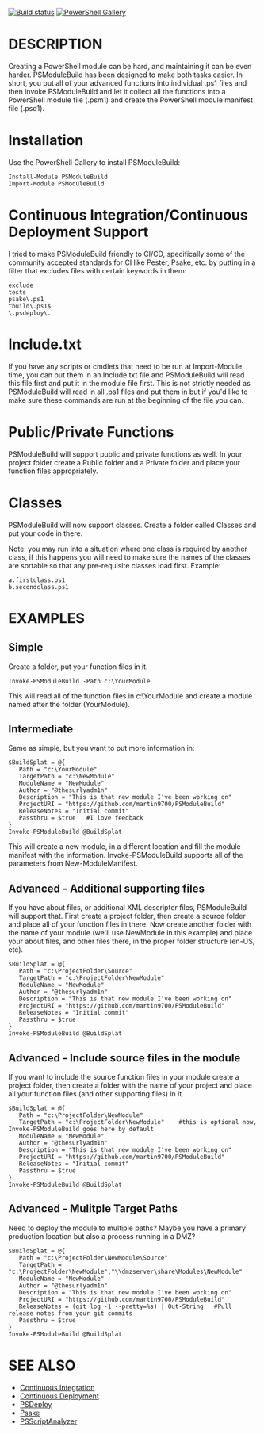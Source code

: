 [![Build status](https://ci.appveyor.com/api/projects/status/7w0yl0tn1ut71cek?svg=true)](https://ci.appveyor.com/project/MartinPugh/psmodulebuild) [![PowerShell Gallery](https://img.shields.io/powershellgallery/dt/PSModuleBuild.svg?style=plastic)](https://www.powershellgallery.com/packages/PSModuleBuild)


# DESCRIPTION
Creating a PowerShell module can be hard, and maintaining it can be even harder.  PSModuleBuild has been designed to make both tasks easier.  In short, you put all of your advanced functions into individual .ps1 files and then invoke PSModuleBuild and let it collect all the functions into a PowerShell module file (.psm1) and create the PowerShell module manifest file (.psd1).


Installation
============
Use the PowerShell Gallery to install PSModuleBuild:
	
	Install-Module PSModuleBuild
	Import-Module PSModuleBuild
	
	
Continuous Integration/Continuous Deployment Support
====================================================
I tried to make PSModuleBuild friendly to CI/CD, specifically some of the community accepted standards for CI like Pester, Psake, etc. by putting in a filter that excludes files with certain keywords in them:
	
	exclude
	tests
	psake\.ps1
	^build\.ps1$
	\.psdeploy\.
	
	
Include.txt
===========
If you have any scripts or cmdlets that need to be run at Import-Module time, you can put them in an Include.txt file and PSModuleBuild will read this file first and put it in the module file first.  This is not strictly needed as PSModuleBuild will read in all .ps1 files and put them in but if you'd like to make sure these commands are run at the beginning of the file you can.


Public/Private Functions
========================
PSModuleBuild will support public and private functions as well.  In your project folder create a Public folder and a Private folder and place your function files appropriately.  


Classes
=======
PSModuleBuild will now support classes.  Create a folder called Classes and put your code in there.

Note: you may run into a situation where one class is required by another class, if this happens you will need to make sure the names of the classes are sortable so that any pre-requisite classes load first.  Example:

    a.firstclass.ps1
    b.secondclass.ps1
    
	

# EXAMPLES

Simple
------
Create a folder, put your function files in it.
	
	Invoke-PSModuleBuild -Path c:\YourModule
	
This will read all of the function files in c:\YourModule and create a module named after the folder (YourModule).
	
Intermediate
------------
Same as simple, but you want to put more information in:
	
	$BuildSplat = @{
	   Path = "c:\YourModule"   
	   TargetPath = "c:\NewModule"
	   ModuleName = "NewModule"
	   Author = "@thesurlyadm1n"
	   Description = "This is that new module I've been working on"
	   ProjectURI = "https://github.com/martin9700/PSModuleBuild"
	   ReleaseNotes = "Initial commit"
	   Passthru = $true   #I love feedback
	}
	Invoke-PSModuleBuild @BuildSplat
	
This will create a new module, in a different location and fill the module manifest with the information.  Invoke-PSModuleBuild	supports all of the parameters from New-ModuleManifest.
	
	
Advanced - Additional supporting files
--------------------------------------
If you have about files, or additional XML descriptor files, PSModuleBuild will support that.  First create a project folder, then create a source folder and place all of your function files in there.  Now create another folder with the name of your module (we'll use NewModule in this example) and place your about files, and other files there, in the proper folder structure (en-US, etc).
	
	$BuildSplat = @{
	   Path = "c:\ProjectFolder\Source"   
	   TargetPath = "c:\ProjectFolder\NewModule"
	   ModuleName = "NewModule"
	   Author = "@thesurlyadm1n"
	   Description = "This is that new module I've been working on"
	   ProjectURI = "https://github.com/martin9700/PSModuleBuild"
	   ReleaseNotes = "Initial commit"
	   Passthru = $true
	}
	Invoke-PSModuleBuild @BuildSplat
	
	
Advanced - Include source files in the module
---------------------------------------------
If you want to include the source function files in your module create a project folder, then create a folder with the name of your project and place all your function files (and other supporting files) in it.
	
	$BuildSplat = @{
	   Path = "c:\ProjectFolder\NewModule"   
	   TargetPath = "c:\ProjectFolder\NewModule"    #this is optional now, Invoke-PSModuleBuild goes here by default
	   ModuleName = "NewModule"
	   Author = "@thesurlyadm1n"
	   Description = "This is that new module I've been working on"
	   ProjectURI = "https://github.com/martin9700/PSModuleBuild"
	   ReleaseNotes = "Initial commit"
	   Passthru = $true
	}
	Invoke-PSModuleBuild @BuildSplat
	
	
Advanced - Mulitple Target Paths
--------------------------------
Need to deploy the module to multiple paths?  Maybe you have a primary production location but also a process running in a DMZ?
	
	$BuildSplat = @{
	   Path = "c:\ProjectFolder\NewModule\Source"   
	   TargetPath = "c:\ProjectFolder\NewModule","\\dmzserver\share\Modules\NewModule" 
	   ModuleName = "NewModule"
	   Author = "@thesurlyadm1n"
	   Description = "This is that new module I've been working on"
	   ProjectURI = "https://github.com/martin9700/PSModuleBuild"
	   ReleaseNotes = (git log -1 --pretty=%s) | Out-String   #Pull release notes from your git commits
	   Passthru = $true
	}
	Invoke-PSModuleBuild @BuildSplat


# SEE ALSO

- [Continuous Integration](https://en.wikipedia.org/wiki/Continuous_integration)
- [Continuous Deployment](https://en.wikipedia.org/wiki/Continuous_deployment)
- [PSDeploy](https://github.com/RamblingCookieMonster/PSDeploy)
- [Psake](https://github.com/psake/psake)
- [PSScriptAnalyzer](https://github.com/PowerShell/PSScriptAnalyzer)
	

